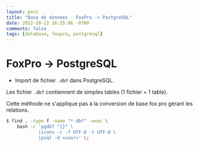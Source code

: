 ```yaml
---
layout: post
title: "Base de données - FoxPro -> PostgreSQL"
date: 2012-10-22 16:25:06 -0700
comments: false
tags: [database, foxpro, postgresql]
---
```


# FoxPro -> PostgreSQL

* Import de fichier `.dbf` dans PostgreSQL.

Les fichier `.dbf` contiennent de simples tables (1 fichier = 1 table).

Cette méthode ne s'applique pas à la conversion de base fox pro gérant les relations.

```bash
$ find . -type f -name "*.dbf" -exec \
	bash -c 'pgdbf "{}" \
			|iconv -c -f UTF-8 -t UTF-8 \
			|psql -d <user>' \;
```
